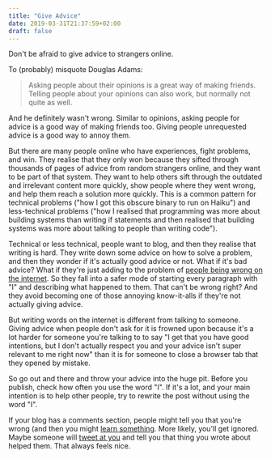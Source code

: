```yaml
---
title: "Give Advice"
date: 2019-03-31T21:37:59+02:00
draft: false
---
```


Don't be afraid to give advice to strangers online.

To (probably) misquote Douglas Adams:

> Asking people about their opinions is a great way of making friends. Telling people about your opinions can also work, but normally not quite as well.

And he definitely wasn't wrong. Similar to opinions, asking people for advice is a good way of making friends too. Giving people unrequested advice is a good way to annoy them. 

But there are many people online who have experiences, fight problems, and win. They realise that they only won because they sifted through thousands of pages of advice from random strangers online, and they want to be part of that system. They want to help others sift through the outdated and irrelevant content more quickly, show people where they went wrong, and help them reach a solution more quickly. This is a common pattern for technical problems ("how I got this obscure binary to run on Haiku") and less-technical problems ("how I realised that programming was more about building systems than writing if statements and then realised that building systems was more about talking to people than writing code"). 

Technical or less technical, people want to blog, and then they realise that writing is hard. They write down some advice on how to solve a problem, and then they wonder if it's actually good advice or not. What if it's bad advice? What if they're just adding to the problem of [people being wrong on the internet](https://xkcd.com/386/). So they fall into a safer mode of starting every paragraph with "I" and describing what happened to them. That can't be wrong right? And they avoid becoming one of those annoying know-it-alls if they're not actually giving advice.

But writing words on the internet is different from talking to someone. Giving advice when people don't ask for it is frowned upon because it's a lot harder for someone you're talking to to say "I get that you have good intentions, but I don't actually respect you and your advice isn't super relevant to me right now" than it is for someone to close a browser tab that they opened by mistake. 

So go out and there and throw your advice into the huge pit. Before you publish, check how often you use the word "I". If it's a lot, and your main intention is to help other people, try to rewrite the post without using the word "I". 

If your blog has a comments section, people might tell you that you're wrong (and then you might [learn something](https://meta.wikimedia.org/wiki/Cunningham%27s_Law). More likely, you'll get ignored. Maybe someone will [tweet at you](https://twitter.com/sixhobbits) and tell you that thing you wrote about helped them. That always feels nice.


